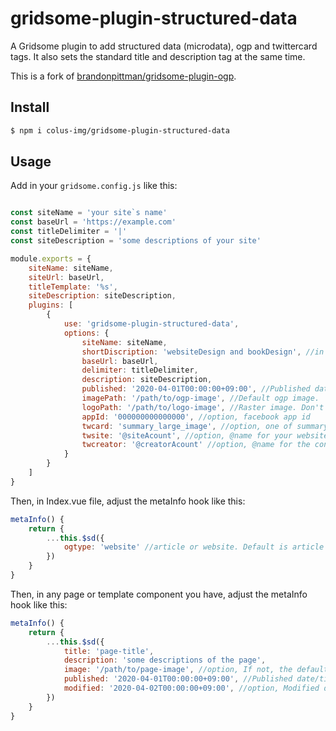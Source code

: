# gridsome-plugin-structured-data

A Gridsome plugin to add structured data (microdata), ogp and twittercard tags.
It also sets the standard title and description tag at the same time.

This is a fork of [brandonpittman/gridsome-plugin-ogp](https://github.com/brandonpittman/gridsome-plugin-ogp).

## Install

```sh
$ npm i colus-img/gridsome-plugin-structured-data
```

## Usage

Add in your `gridsome.config.js` like this:

```javascript

const siteName = 'your site`s name'
const baseUrl = 'https://example.com'
const titleDelimiter = '|'
const siteDescription = 'some descriptions of your site'

module.exports = {
	siteName: siteName,
	siteUrl: baseUrl,
	titleTemplate: '%s',
	siteDescription: siteDescription,
	plugins: [
		{
			use: 'gridsome-plugin-structured-data',
			options: {
				siteName: siteName,
				shortDiscription: 'websiteDesign and bookDesign', //in top page title is 'siteName' - 'shortDiscription'
				baseUrl: baseUrl,
				delimiter: titleDelimiter,
				description: siteDescription,
				published: '2020-04-01T00:00:00+09:00', //Published date/time of your site in ISO8601 format
				imagePath: '/path/to/ogp-image', //Default ogp image.
				logoPath: '/path/to/logo-image', //Raster image. Don't use svg.
				appId: '000000000000000', //option, facebook app id
				twcard: 'summary_large_image', //option, one of summary, summary_large_image, app, or player.
				twsite: '@siteAcount', //option, @name for your website.
				twcreator: '@creatorAcount' //option, @name for the content creator.
			}
		}
	]
}
```

Then, in Index.vue file, adjust the metaInfo hook like this:

```javascript
metaInfo() {
	return {
		...this.$sd({
			ogtype: 'website' //article or website. Default is article
		})
	}
}
```

Then, in any page or template component you have, adjust the metaInfo hook
like this:

```javascript
metaInfo() {
	return {
		...this.$sd({
			title: 'page-title',
			description: 'some descriptions of the page',
			image: '/path/to/page-image', //option, If not, the default ogp image will be used 
			published: '2020-04-01T00:00:00+09:00', //Published date/time of the page in ISO8601 format
			modified: '2020-04-02T00:00:00+09:00', //option, Modified date/time of the page in ISO8601 format. 'now' is keyword to set date.now for such as list page. 
		})
	}
}
```
